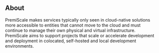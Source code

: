 ## About

PremiScale makes services typically only seen in cloud-native solutions more accessible to entities that cannot move to the cloud and must continue to manage their own physical and virtual infrastructure. PremiScale aims to support projects that scale or accelerate development and deployment in colocated, self-hosted and local development environments.
